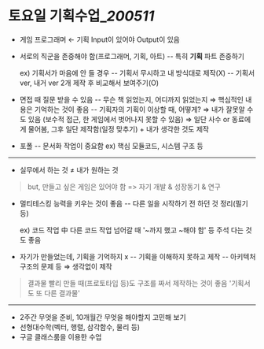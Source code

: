 ﻿# 토요일 기획수업_*200511*
	
- 게임 프로그래머 ← 기획
Input이 있어야 Output이 있음

- 서로의 직군을 존중해야 함(프로그래머, 기획, 아트)
-- 특히 **기획** 파트 존중하기

	ex) 기획서가  마음에 안 들 경우
		-- 기획서 무시하고 내 방식대로 제작(X)
		-- 기획서 ver, 내거 ver 2개 제작 후 비교해서 보여주기(O)

- 면접 때 질문 받을 수 있음
-- 무슨 책 읽었는지, 어디까지 읽었는지
	⇒ 핵심적인 내용은 기억하는 것이 좋음
-- 기획자의 기획이 이상할 때, 어떻게?
⇒ 내가 잘못알 수도 있음
(보수적 접근, 한 게임에서 벗어나지 못할 수 있음)
⇒ 일단 사수 or 동료에게 물어봄, 그후 일단 제작함(일정 맞추기) + 내가 생각한 것도 제작

- 포폴
-- 문서화 작업이 중요함
ex) 핵심 모듈코드, 시스템 구조 등

----

- 실무에서 하는 것 ≠ 내가 원하는 것
> but, 만들고 싶은 게임은 있어야 함 
	=> 자기 개발 & 성장동기 & 연구

- 멀티테스킹 능력을 키우는 것이 좋음
-- 다른 일을 시작하기 전 하던 것 정리(필기 등)

    ex) 코드 작업 中 다른 코드 작업 넘어갈 때 '~까지 했고 ~해야 함' 
	      등 주석 다는 것도 좋음

- 자기가 만들었는데, 기획을 기억하지 x
-- 기획을 이해하지 못하고 제작
-- 아키텍처 구조의 문제 등
⇒ 생각없이 제작

> 결과물 빨리 만들 때(프로토타입 등)도 
> 구조를 짜서 제작하는 것이 좋음
> '기획서도 또 다른 결과물' 

----

- 2주간 무엇을 준비, 10개월간 무엇을 해야할지 고민해 보기
- 선형대수학(벡터, 행렬, 삼각함수, 물리 등)
- 구글 클래스룸을 이용한 수업
